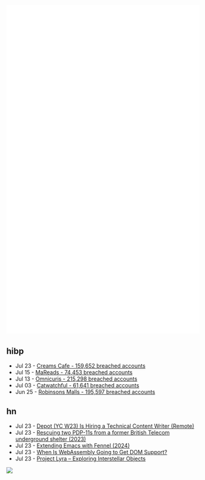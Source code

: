![Metrics](https://raw.githubusercontent.com/phixion/phixion/master/metrics.svg)

## hibp

<!--
for https://github.com/phixion/phixion/blob/main/.github/workflows/feeds.yml
-->
<!--START_SECTION:haveibeenpwnd-->
- Jul 23 - [Creams Cafe - 159,652 breached accounts](https://haveibeenpwned.com/Breach/CreamsCafe)
- Jul 15 - [MaReads - 74,453 breached accounts](https://haveibeenpwned.com/Breach/MaReads)
- Jul 13 - [Omnicuris - 215,298 breached accounts](https://haveibeenpwned.com/Breach/Omnicuris)
- Jul 03 - [Catwatchful - 61,641 breached accounts](https://haveibeenpwned.com/Breach/Catwatchful)
- Jun 25 - [Robinsons Malls - 195,597 breached accounts](https://haveibeenpwned.com/Breach/RobinsonsMalls)
<!--END_SECTION:haveibeenpwnd-->

## hn

<!--
for https://github.com/phixion/phixion/blob/main/.github/workflows/feeds.yml
-->
<!--START_SECTION:hn-->
- Jul 23 - [Depot (YC W23) Is Hiring a Technical Content Writer (Remote)](https://www.ycombinator.com/companies/depot/jobs/BzrfAzP-technical-content-writer)
- Jul 23 - [Rescuing two PDP-11s from a former British Telecom underground shelter (2023)](https://forum.vcfed.org/index.php?threads/rescuing-two-pdp-11-systems-in-uk-from-a-former-big-british-telecom-underground-shelter-in-central-london.1244723/page-2)
- Jul 23 - [Extending Emacs with Fennel (2024)](https://andreyor.st/posts/2024-12-20-extending-emacs-with-fennel/)
- Jul 23 - [When Is WebAssembly Going to Get DOM Support?](https://queue.acm.org/detail.cfm?id=3746174)
- Jul 23 - [Project Lyra – Exploring Interstellar Objects](https://i4is.org/what-we-do/technical/project-lyra/)
<!--END_SECTION:hn-->

<!--
for https://yhype.me
-->
![](https://hit.yhype.me/github/profile?user_id=13013670)
